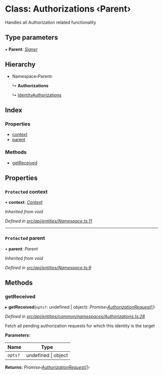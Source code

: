 # Class: Authorizations ‹**Parent**›

Handles all Authorization related functionality

## Type parameters

▪ **Parent**: *[Signer](../globals.md#signer)*

## Hierarchy

* Namespace‹Parent›

  ↳ **Authorizations**

  ↳ [IdentityAuthorizations](identityauthorizations.md)

## Index

### Properties

* [context](authorizations.md#protected-context)
* [parent](authorizations.md#protected-parent)

### Methods

* [getReceived](authorizations.md#getreceived)

## Properties

### `Protected` context

• **context**: *[Context](context.md)*

*Inherited from void*

*Defined in [src/api/entities/Namespace.ts:11](https://github.com/PolymathNetwork/polymesh-sdk/blob/a0872cf4/src/api/entities/Namespace.ts#L11)*

___

### `Protected` parent

• **parent**: *Parent*

*Inherited from void*

*Defined in [src/api/entities/Namespace.ts:9](https://github.com/PolymathNetwork/polymesh-sdk/blob/a0872cf4/src/api/entities/Namespace.ts#L9)*

## Methods

###  getReceived

▸ **getReceived**(`opts?`: undefined | object): *Promise‹[AuthorizationRequest](authorizationrequest.md)[]›*

*Defined in [src/api/entities/common/namespaces/Authorizations.ts:28](https://github.com/PolymathNetwork/polymesh-sdk/blob/a0872cf4/src/api/entities/common/namespaces/Authorizations.ts#L28)*

Fetch all pending authorization requests for which this identity is the target

**Parameters:**

Name | Type |
------ | ------ |
`opts?` | undefined &#124; object |

**Returns:** *Promise‹[AuthorizationRequest](authorizationrequest.md)[]›*
